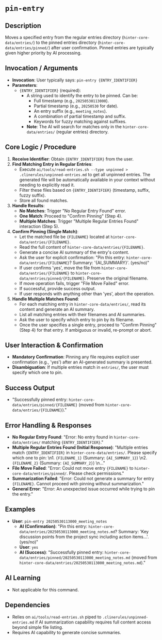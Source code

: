 # `pin-entry`

## Description
Moves a specified entry from the regular entries directory (`hinter-core-data/entries/`) to the pinned entries directory (`hinter-core-data/entries/pinned/`) after user confirmation. Pinned entries are typically given higher priority by AI processing.

## Invocation / Arguments
*   **Invocation**: User typically says: `pin-entry {ENTRY_IDENTIFIER}`
*   **Parameters**:
    *   `{ENTRY_IDENTIFIER}` (required):
        *   A string used to identify the entry to be pinned. Can be:
            *   Full timestamp (e.g., `20250530113000`).
            *   Partial timestamp (e.g., `20250530` for date).
            *   An entry suffix (e.g., `meeting_notes`).
            *   A combination of partial timestamp and suffix.
            *   Keywords for fuzzy matching against suffixes.
        *   **Note**: The AI will search for matches only in the `hinter-core-data/entries/` (regular entries) directory.

## Core Logic / Procedure
1.  **Receive Identifier**: Obtain `{ENTRY_IDENTIFIER}` from the user.
2.  **Find Matching Entry in Regular Entries**:
    *   Execute `ai/tools/read-entries.sh --type unpinned > .clinerules/unpinned-entries.md` to get all unpinned entries. The generated file will be automatically available in your context without needing to explicitly read it.
    *   Filter these files based on `{ENTRY_IDENTIFIER}` (timestamp, suffix, fuzzy suffix).
    *   Store all found matches.
3.  **Handle Results**:
    *   **No Matches**: Trigger "No Regular Entry Found" error.
    *   **One Match**: Proceed to "Confirm Pinning" (Step 4).
    *   **Multiple Matches**: Trigger "Multiple Regular Entries Found" interaction (Step 5).
4.  **Confirm Pinning (Single Match)**:
    *   Let the matched file be `{FILENAME}` located at `hinter-core-data/entries/{FILENAME}`.
    *   Read the full content of `hinter-core-data/entries/{FILENAME}`.
    *   Generate a concise AI summary of the entry's content.
    *   Ask the user for explicit confirmation: "Pin this entry: `hinter-core-data/entries/{FILENAME}`? Summary: '{AI_SUMMARY}'. (yes/no)"
    *   If user confirms 'yes', move the file from `hinter-core-data/entries/{FILENAME}` to `hinter-core-data/entries/pinned/{FILENAME}`. Preserve the original filename.
    *   If move operation fails, trigger "File Move Failed" error.
    *   If successful, provide success output.
    *   If user responds with anything other than 'yes', abort the operation.
5.  **Handle Multiple Matches Found**:
    *   For each matching entry in `hinter-core-data/entries/`, read its content and generate an AI summary.
    *   List all matching entries with their filenames and AI summaries.
    *   Ask the user to specify which entry to pin by its filename.
    *   Once the user specifies a single entry, proceed to "Confirm Pinning" (Step 4) for that entry. If ambiguous or invalid, re-prompt or abort.

## User Interaction & Confirmation
*   **Mandatory Confirmation**: Pinning any file requires explicit user confirmation (e.g., 'yes') after an AI-generated summary is presented.
*   **Disambiguation**: If multiple entries match in `entries/`, the user must specify which one to pin.

## Success Output
*   "Successfully pinned entry: `hinter-core-data/entries/pinned/{FILENAME}` (moved from `hinter-core-data/entries/{FILENAME}`)."

## Error Handling & Responses
*   **No Regular Entry Found**: "Error: No entry found in `hinter-core-data/entries/` matching `{ENTRY_IDENTIFIER}`."
*   **Multiple Regular Entries Found (Initial Response)**: "Multiple entries match `{ENTRY_IDENTIFIER}` in `hinter-core-data/entries/`. Please specify which one to pin: \n1. `{FILENAME_1}` (Summary: `{AI_SUMMARY_1}`) \n2. `{FILENAME_2}` (Summary: `{AI_SUMMARY_2}`) \n..."
*   **File Move Failed**: "Error: Could not move entry `{FILENAME}` to `hinter-core-data/entries/pinned/`. Please check permissions."
*   **Summarization Failed**: "Error: Could not generate a summary for entry `{FILENAME}`. Cannot proceed with pinning without summarization."
*   **General Error**: "Error: An unexpected issue occurred while trying to pin the entry."

## Examples
*   **User**: `pin-entry 20250530113000_meeting_notes`
    *   **AI (Confirmation)**: "Pin this entry: `hinter-core-data/entries/20250530113000_meeting_notes.md`? Summary: 'Key discussion points from the project sync including action items...'. (yes/no)"
    *   **User**: `yes`
    *   **AI (Success)**: "Successfully pinned entry: `hinter-core-data/entries/pinned/20250530113000_meeting_notes.md` (moved from `hinter-core-data/entries/20250530113000_meeting_notes.md`)."

## AI Learning
*   Not applicable for this command.

## Dependencies
*   Relies on `ai/tools/read-entries.sh` piped to `.clinerules/unpinned-entries.md` if AI summarization capability requires full content access beyond simple file listing.
*   Requires AI capability to generate concise summaries.
